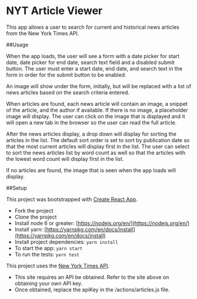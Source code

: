 # NYT Article Viewer

This app allows a user to search for current and historical news articles from the New York Times API. 

##Usage

When the app loads, the user will see a form with a date picker for start date, date picker for end date, search text field and a disabled submit button. The user must enter a start date, end date, and search text in the form in order for the submit button to be enabled. 

An image will show under the form, initially, but will be replaced with a list of news articles based on the search criteria entered. 

When articles are found, each news article will contain an image, a snippet of the article, and the author if available. If there is no image, a placeholder image will display. The user can click on the image that is displayed and it will open a new tab in the browser so the user can read the full article.

After the news articles display, a drop down will display for sorting the articles in the list. The default sort order is set to sort by publication date so that the most current articles will display first in the list. The user can select to sort the news articles list by word count as well so that the articles with the lowest word count will display first in the list. 

If no articles are found, the image that is seen when the app loads will display.

##Setup

This project was bootstrapped with [Create React App](https://github.com/facebookincubator/create-react-app).

* Fork the project
* Clone the project
* Install node 6 or greater: [https://nodejs.org/en/](https://nodejs.org/en/)
* Install yarn: [https://yarnpkg.com/en/docs/install](https://yarnpkg.com/en/docs/install)
* Install project dependencies: `yarn install`
* To start the app: `yarn start`
* To run the tests: `yarn test`

This project uses the [New York Times API](https://developer.nytimes.com/).
* This site requires an API be obtained. Refer to the site above on obtaining your own API key.
* Once obtained, replace the apiKey in the /actions/articles.js file.








